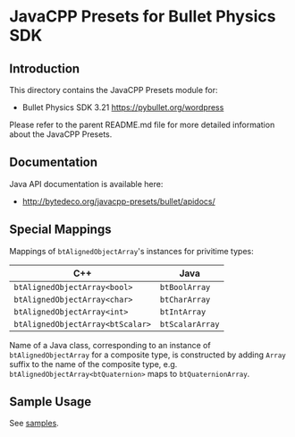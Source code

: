 JavaCPP Presets for Bullet Physics SDK
======================================

Introduction
------------
This directory contains the JavaCPP Presets module for:

 * Bullet Physics SDK 3.21  https://pybullet.org/wordpress

Please refer to the parent README.md file for more detailed information about the JavaCPP Presets.


Documentation
-------------
Java API documentation is available here:

 * http://bytedeco.org/javacpp-presets/bullet/apidocs/


Special Mappings
----------------

Mappings of `btAlignedObjectArray`'s instances for privitime types:

| C++                              | Java            |
|----------------------------------|-----------------|
| `btAlignedObjectArray<bool>`     | `btBoolArray`   |
| `btAlignedObjectArray<char>`     | `btCharArray`   |
| `btAlignedObjectArray<int>`      | `btIntArray`    |
| `btAlignedObjectArray<btScalar>` | `btScalarArray` |

Name of a Java class, corresponding to an instance of `btAlignedObjectArray`
for a composite type, is constructed by adding `Array` suffix to the name of
the composite type, e.g. `btAlignedObjectArray<btQuaternion>` maps to
`btQuaternionArray`.


Sample Usage
------------

See [samples](samples).
